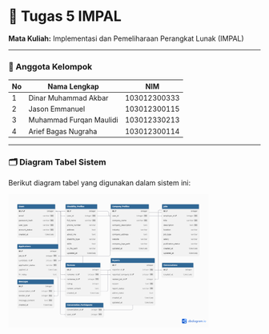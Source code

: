 # 📘 Tugas 5 IMPAL
  
**Mata Kuliah:** Implementasi dan Pemeliharaan Perangkat Lunak (IMPAL)  

---

### 👥 Anggota Kelompok
| No | Nama Lengkap | NIM |
|----|---------------------------|----------------|
| 1 | Dinar Muhammad Akbar | 103012300333 |
| 2 | Jason Emmanuel | 103012300115 |
| 3 | Muhammad Furqan Maulidi | 103012330213 |
| 4 | Arief Bagas Nugraha | 103012300114 |

---

### 🗂️ Diagram Tabel Sistem
Berikut diagram tabel yang digunakan dalam sistem ini:

<img src="./images/ERD.png" alt="Tabel Database" width="400"/>
